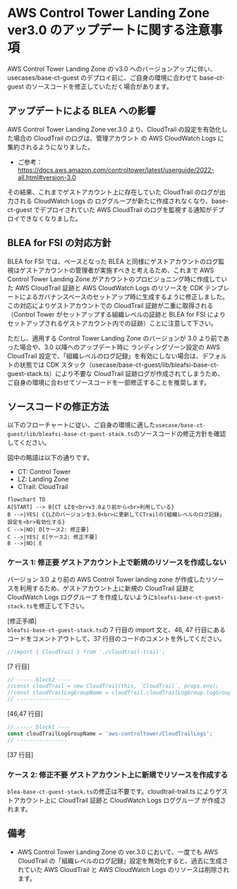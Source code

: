 # AWS Control Tower Landing Zone ver3.0 のアップデートに関する注意事項

AWS Control Tower Landing Zone の v3.0 へのバージョンアップに伴い、usecases/base-ct-guest のデプロイ前に、ご自身の環境に合わせて base-ct-guest のソースコードを修正していただく場合があります。

## アップデートによる BLEA への影響

AWS Control Tower Landing Zone ver.3.0 より、CloudTrail の設定を有効化した場合の CloudTrail のログは、管理アカウント の AWS CloudWatch Logs に集約されるようになりました。

- ご参考：https://docs.aws.amazon.com/controltower/latest/userguide/2022-all.html#version-3.0

その結果、これまでゲストアカウント上に存在していた CloudTrail のログが出力される CloudWatch Logs の ロググループが新たに作成されなくなり、base-ct-guest でデプロイされていた AWS CloudTrail のログを監視する通知がデプロイできなくなりました。

## BLEA for FSI の対応方針

BLEA for FSI では、ベースとなった BLEA と同様にゲストアカウントのログ監視はゲストアカウントの管理者が実施すべきと考えるため、これまで AWS Control Tower Landing Zone がアカウントのプロビジョニング時に作成していた AWS CloudTrail 証跡と AWS CloudWatch Logs のリソースを CDK テンプレートによるガバナンスベースのセットアップ時に生成するように修正しました。この対応によりゲストアカウントでの CloudTrail 証跡が二重に取得される（Control Tower がセットアップする組織レベルの証跡と BLEA for FSI によりセットアップされるゲストアカウント内での証跡）ことに注意して下さい。

ただし、適用する Control Tower Landing Zone のバージョンが 3.0 より前であった場合や、3.0 以降へのアップデート時に ランディングゾーン設定の AWS CloudTrail 設定で、「組織レベルのログ記録」を有効にしない場合は、デフォルトの状態では CDK スタック（usecase/base-ct-guest/lib/bleafsi-base-ct-guest-stack.ts）により不要な CloudTrail 証跡ログが作成されてしまうため、ご自身の環境に合わせてソースコードを一部修正することを推奨します。

## ソースコードの修正方法

以下のフローチャートに従い、ご自身の環境に適した`usecase/base-ct-guest/lib/bleafsi-base-ct-guest-stack.ts`のソースコードの修正方針を確認してください。

図中の略語は以下の通りです。

- CT: Control Tower
- LZ: Landing Zone
- CTrail: CloudTrail

```mermaid
flowchart TD
A[START] --> B{CT LZを<br>v3.0より前から<br>利用している}
B -->|YES| C{LZのバージョンを3.0<br>に更新してCTrailの[組織レベルのログ記録」設定を<br>有効化する}
C -->|NO| D[ケース2: 修正要]
C -->|YES| E[ケース2: 修正不要]
B -->|NO| E
```

### ケース 1: 修正要 ゲストアカウント上で新規のリソースを作成しない

バージョン 3.0 より前の AWS Control Tower landing zone が作成したリソースを利用するため、ゲストアカウント上に新規の CloudTrail 証跡と CloudWatch Logs ロググループ を作成しないように`bleafsi-base-ct-guest-stack.ts`を修正して下さい。

[修正手順]  
`bleafsi-base-ct-guest-stack.ts`の 7 行目の import 文と、46, 47 行目にあるコードをコメントアウトして、37 行目のコードのコメントを外してください。

```js
//import { CloudTrail } from './cloudtrail-trail';
```

[7 行目]

```js
// ----- block2 ----
//const cloudTrail = new CloudTrail(this, `CloudTrail`, props.env);
//const cloudTrailLogGroupName = cloudTrail.cloudTrailLogGroup.logGroupName;
// -----------------
```

[46,47 行目]

```js
// ----- block1 ----
const cloudTrailLogGroupName = 'aws-controltower/CloudTrailLogs';
// ----------------
```

[37 行目]

### ケース 2: 修正不要 ゲストアカウント上に新規でリソースを作成する

`blea-base-ct-guest-stack.ts`の修正は不要です。cloudtrail-trail.ts によりゲストアカウント上に CloudTrail 証跡と CloudWatch Logs ロググループ が作成されます。

## 備考

- AWS Control Tower Landing Zone の ver.3.0 において、一度でも AWS CloudTrail の「組織レベルのログ記録」設定を無効化すると、過去に生成されていた AWS CloudTrail と AWS CloudWatch Logs のリソースは削除されます。
